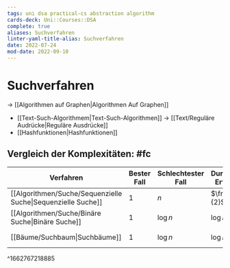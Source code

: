 ```yaml
---
tags: uni dsa practical-cs abstraction algorithm
cards-deck: Uni::Courses::DSA
complete: true
aliases: Suchverfahren
linter-yaml-title-alias: Suchverfahren
date: 2022-07-24
mod-date: 2022-09-10
---
```


# Suchverfahren
-> [[Algorithmen auf Graphen|Algorithmen Auf Graphen]]
- [[Text-Such-Algorithmem|Text-Such-Algorithmen]]
	-> [[Text/Reguläre Audrücke|Reguläre Ausdrücke]]
- [[Hashfunktionen|Hashfunktionen]]

## Vergleich der Komplexitäten: #fc
| Verfahren                                        | Bester Fall | Schlechtester Fall | Durchschnitt: Erfolgreich | Durchschnitt: Erfolglos |
| ------------------------------------------------ | ----------- | ------------------ | ------------------------- | ----------------------- |
| [[Algorithmen/Suche/Sequenzielle Suche\|Sequenzielle Suche]] | 1           | $n$                | $\frac{n+1}{2}$           | $n$                     |
| [[Algorithmen/Suche/Binäre Suche\|Binäre Suche]]             | 1           | $\log n$           | $\log n$                  | $\lceil\log n\rceil$                |
| [[Bäume/Suchbaum\|Suchbäume]]                    | 1            | $\log n$                   | $\log n$                          | $\lceil\frac{\log n}{2}\rceil$                        |
^1662767218885
